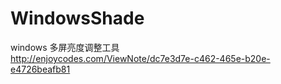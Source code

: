 # WindowsShade
windows 多屏亮度调整工具  
http://enjoycodes.com/ViewNote/dc7e3d7e-c462-465e-b20e-e4726beafb81

